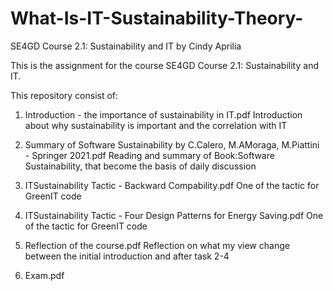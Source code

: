 # What-Is-IT-Sustainability-Theory-
SE4GD Course 2.1: Sustainability and IT by Cindy Aprilia

This is the assignment for the course SE4GD Course 2.1: Sustainability and IT.

This repository consist of:

1. Introduction - the importance of sustainability in IT.pdf
Introduction about why sustainability is important and the correlation with IT

2. Summary of Software Sustainability by C.Calero, M.AMoraga, M.Piattini - Springer 2021.pdf
Reading and summary of Book:Software Sustainability, that become the basis of daily discussion 

3. ITSustainability Tactic - Backward Compability.pdf
One of the tactic for GreenIT code

4. ITSustainability Tactic - Four Design Patterns for Energy Saving.pdf
One of the tactic for GreenIT code

5. Reflection of the course.pdf
Reflection on what my view change between the initial introduction and after task 2-4

6. Exam.pdf
